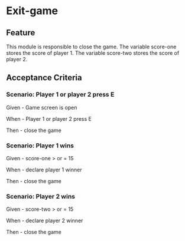 # Exit-game

## Feature

This module is responsible to close the game.
The variable score-one stores the score of player 1.
The variable score-two stores the score of player 2.

## Acceptance Criteria

### Scenario: Player 1 or player 2 press E

  Given - Game screen is open

  When - Player 1 or player 2 press E

  Then - close the game

### Scenario: Player 1 wins

  Given - score-one > or = 15

  When - declare player 1 winner

  Then - close the game
  
### Scenario: Player 2 wins

  Given - score-two > or = 15

  When - declare player 2 winner

  Then - close the game
